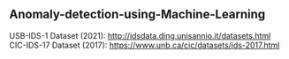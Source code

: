 ## Anomaly-detection-using-Machine-Learning

USB-IDS-1 Dataset (2021): http://idsdata.ding.unisannio.it/datasets.html <br>
CIC-IDS-17 Dataset (2017): https://www.unb.ca/cic/datasets/ids-2017.html
